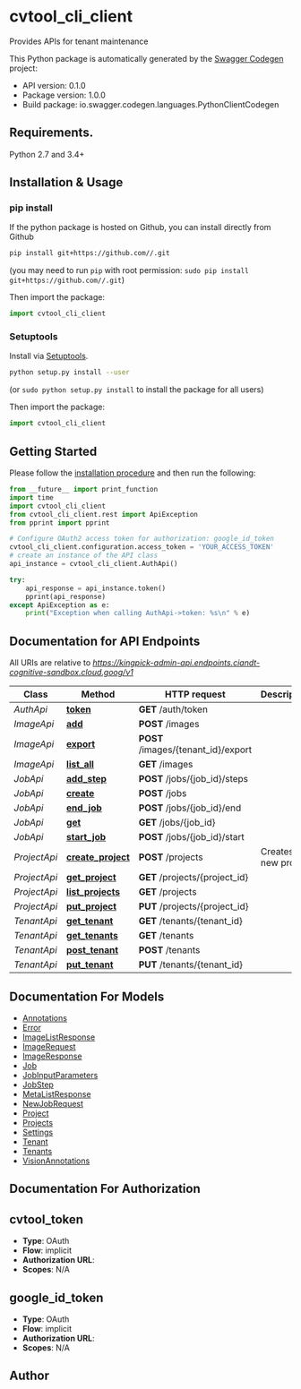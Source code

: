 # cvtool_cli_client
Provides APIs for tenant maintenance

This Python package is automatically generated by the [Swagger Codegen](https://github.com/swagger-api/swagger-codegen) project:

- API version: 0.1.0
- Package version: 1.0.0
- Build package: io.swagger.codegen.languages.PythonClientCodegen

## Requirements.

Python 2.7 and 3.4+

## Installation & Usage
### pip install

If the python package is hosted on Github, you can install directly from Github

```sh
pip install git+https://github.com//.git
```
(you may need to run `pip` with root permission: `sudo pip install git+https://github.com//.git`)

Then import the package:
```python
import cvtool_cli_client 
```

### Setuptools

Install via [Setuptools](http://pypi.python.org/pypi/setuptools).

```sh
python setup.py install --user
```
(or `sudo python setup.py install` to install the package for all users)

Then import the package:
```python
import cvtool_cli_client
```

## Getting Started

Please follow the [installation procedure](#installation--usage) and then run the following:

```python
from __future__ import print_function
import time
import cvtool_cli_client
from cvtool_cli_client.rest import ApiException
from pprint import pprint

# Configure OAuth2 access token for authorization: google_id_token
cvtool_cli_client.configuration.access_token = 'YOUR_ACCESS_TOKEN'
# create an instance of the API class
api_instance = cvtool_cli_client.AuthApi()

try:
    api_response = api_instance.token()
    pprint(api_response)
except ApiException as e:
    print("Exception when calling AuthApi->token: %s\n" % e)

```

## Documentation for API Endpoints

All URIs are relative to *https://kingpick-admin-api.endpoints.ciandt-cognitive-sandbox.cloud.goog/v1*

Class | Method | HTTP request | Description
------------ | ------------- | ------------- | -------------
*AuthApi* | [**token**](docs/AuthApi.md#token) | **GET** /auth/token | 
*ImageApi* | [**add**](docs/ImageApi.md#add) | **POST** /images | 
*ImageApi* | [**export**](docs/ImageApi.md#export) | **POST** /images/{tenant_id}/export | 
*ImageApi* | [**list_all**](docs/ImageApi.md#list_all) | **GET** /images | 
*JobApi* | [**add_step**](docs/JobApi.md#add_step) | **POST** /jobs/{job_id}/steps | 
*JobApi* | [**create**](docs/JobApi.md#create) | **POST** /jobs | 
*JobApi* | [**end_job**](docs/JobApi.md#end_job) | **POST** /jobs/{job_id}/end | 
*JobApi* | [**get**](docs/JobApi.md#get) | **GET** /jobs/{job_id} | 
*JobApi* | [**start_job**](docs/JobApi.md#start_job) | **POST** /jobs/{job_id}/start | 
*ProjectApi* | [**create_project**](docs/ProjectApi.md#create_project) | **POST** /projects | Creates a new project
*ProjectApi* | [**get_project**](docs/ProjectApi.md#get_project) | **GET** /projects/{project_id} | 
*ProjectApi* | [**list_projects**](docs/ProjectApi.md#list_projects) | **GET** /projects | 
*ProjectApi* | [**put_project**](docs/ProjectApi.md#put_project) | **PUT** /projects/{project_id} | 
*TenantApi* | [**get_tenant**](docs/TenantApi.md#get_tenant) | **GET** /tenants/{tenant_id} | 
*TenantApi* | [**get_tenants**](docs/TenantApi.md#get_tenants) | **GET** /tenants | 
*TenantApi* | [**post_tenant**](docs/TenantApi.md#post_tenant) | **POST** /tenants | 
*TenantApi* | [**put_tenant**](docs/TenantApi.md#put_tenant) | **PUT** /tenants/{tenant_id} | 


## Documentation For Models

 - [Annotations](docs/Annotations.md)
 - [Error](docs/Error.md)
 - [ImageListResponse](docs/ImageListResponse.md)
 - [ImageRequest](docs/ImageRequest.md)
 - [ImageResponse](docs/ImageResponse.md)
 - [Job](docs/Job.md)
 - [JobInputParameters](docs/JobInputParameters.md)
 - [JobStep](docs/JobStep.md)
 - [MetaListResponse](docs/MetaListResponse.md)
 - [NewJobRequest](docs/NewJobRequest.md)
 - [Project](docs/Project.md)
 - [Projects](docs/Projects.md)
 - [Settings](docs/Settings.md)
 - [Tenant](docs/Tenant.md)
 - [Tenants](docs/Tenants.md)
 - [VisionAnnotations](docs/VisionAnnotations.md)


## Documentation For Authorization


## cvtool_token

- **Type**: OAuth
- **Flow**: implicit
- **Authorization URL**: 
- **Scopes**: N/A

## google_id_token

- **Type**: OAuth
- **Flow**: implicit
- **Authorization URL**: 
- **Scopes**: N/A


## Author



